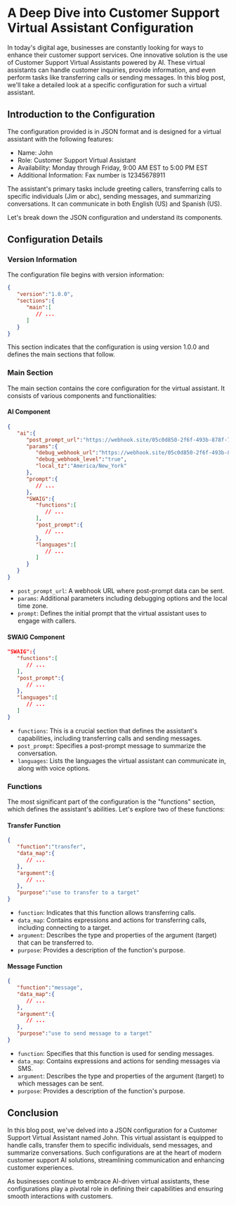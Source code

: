 # A Deep Dive into Customer Support Virtual Assistant Configuration

In today's digital age, businesses are constantly looking for ways to enhance their customer support services. One innovative solution is the use of Customer Support Virtual Assistants powered by AI. These virtual assistants can handle customer inquiries, provide information, and even perform tasks like transferring calls or sending messages. In this blog post, we'll take a detailed look at a specific configuration for such a virtual assistant.

## Introduction to the Configuration

The configuration provided is in JSON format and is designed for a virtual assistant with the following features:

- Name: John
- Role: Customer Support Virtual Assistant
- Availability: Monday through Friday, 9:00 AM EST to 5:00 PM EST
- Additional Information: Fax number is 12345678911

The assistant's primary tasks include greeting callers, transferring calls to specific individuals (Jim or abc), sending messages, and summarizing conversations. It can communicate in both English (US) and Spanish (US).

Let's break down the JSON configuration and understand its components.

## Configuration Details

### Version Information

The configuration file begins with version information:

```json
{
   "version":"1.0.0",
   "sections":{
      "main":[
         // ...
      ]
   }
}
```

This section indicates that the configuration is using version 1.0.0 and defines the main sections that follow.

### Main Section

The main section contains the core configuration for the virtual assistant. It consists of various components and functionalities:

#### AI Component

```json
{
   "ai":{
      "post_prompt_url":"https://webhook.site/05c0d850-2f6f-493b-878f-7efba7a5249c",
      "params":{
         "debug_webhook_url":"https://webhook.site/05c0d850-2f6f-493b-878f-7efba7a5249c",
         "debug_webhook_level":"true",
         "local_tz":"America/New_York"
      },
      "prompt":{
         // ...
      },
      "SWAIG":{
         "functions":[
            // ...
         ],
         "post_prompt":{
            // ...
         },
         "languages":[
            // ...
         ]
      }
   }
}
```

- `post_prompt_url`: A webhook URL where post-prompt data can be sent.
- `params`: Additional parameters including debugging options and the local time zone.
- `prompt`: Defines the initial prompt that the virtual assistant uses to engage with callers.

#### SWAIG Component

```json
"SWAIG":{
   "functions":[
      // ...
   ],
   "post_prompt":{
      // ...
   },
   "languages":[
      // ...
   ]
}
```

- `functions`: This is a crucial section that defines the assistant's capabilities, including transferring calls and sending messages.
- `post_prompt`: Specifies a post-prompt message to summarize the conversation.
- `languages`: Lists the languages the virtual assistant can communicate in, along with voice options.

### Functions

The most significant part of the configuration is the "functions" section, which defines the assistant's abilities. Let's explore two of these functions:

#### Transfer Function

```json
{
   "function":"transfer",
   "data_map":{
      // ...
   },
   "argument":{
      // ...
   },
   "purpose":"use to transfer to a target"
}
```

- `function`: Indicates that this function allows transferring calls.
- `data_map`: Contains expressions and actions for transferring calls, including connecting to a target.
- `argument`: Describes the type and properties of the argument (target) that can be transferred to.
- `purpose`: Provides a description of the function's purpose.

#### Message Function

```json
{
   "function":"message",
   "data_map":{
      // ...
   },
   "argument":{
      // ...
   },
   "purpose":"use to send message to a target"
}
```

- `function`: Specifies that this function is used for sending messages.
- `data_map`: Contains expressions and actions for sending messages via SMS.
- `argument`: Describes the type and properties of the argument (target) to which messages can be sent.
- `purpose`: Provides a description of the function's purpose.

## Conclusion

In this blog post, we've delved into a JSON configuration for a Customer Support Virtual Assistant named John. This virtual assistant is equipped to handle calls, transfer them to specific individuals, send messages, and summarize conversations. Such configurations are at the heart of modern customer support AI solutions, streamlining communication and enhancing customer experiences.

As businesses continue to embrace AI-driven virtual assistants, these configurations play a pivotal role in defining their capabilities and ensuring smooth interactions with customers.
